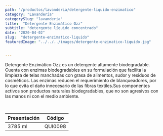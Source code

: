 ```yaml
---
path: "/productos/lavanderia/detergente-liquido-enzimatico"
category: "Lavandería"
categorySlug: "lavanderia"
title:  "Detergente Enzimático Ozz"
subtitle: "detergente líquido concentrado"
date: "2020-04-02"
slug:  "detergente-enzimatico-liquido"
featuredImage: "../../../images/detergente-enzimatico-liquido.jpg"


---
```

Detergente Enzimático Ozz es un detergente altamente biodegradable. Cuenta con enzimas biodegradables en su formulación que facilita la limpieza de telas manchadas con grasa de alimentos, sudor y residuos de cosméticos. Las enzimas reducen el requerimiento de blanqueadores, por lo que evita el daño innecesario de las fibras textiles.Sus componentes activos son productos naturales biodegradables, que no son agresivos con las manos ni con el medio ambiente.

<br>
<table class="min-w-full md:min-w-0 divide-y-0 divide-gray-200">
          <thead class=" bg-white">
            <tr>
              <th scope="col" class="px-6 text-center text-xs font-medium text-blue-500 uppercase tracking-wider">
                Presentación
              </th>
              <th scope="col" class="px-6 py-3 text-center text-xs font-medium text-blue-500 uppercase tracking-wider">
                Código
              </th>
            </tr>
          </thead>
          <tbody>
            <tr class="bg-gray-400">
              <td class="px-6 py-4 whitespace-nowrap text-sm text-gray-700 text-center">
              3785 ml
              </td>
              <td class="px-6 py-4 whitespace-nowrap text-sm text-gray-700 text-center">
              QUI0098
              </td>
            </tr>
          </tbody>
        </table>
